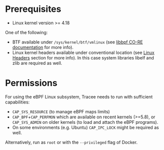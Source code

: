 # Prerequisites

* Linux kernel version >= 4.18

One of the following:

* BTF available under `/sys/kernel/btf/vmlinux` (see [libbpf CO-RE documentation] for more info).
* Linux kernel headers available under conventional location (see [Linux Headers](../building/headers.md) section for more info).
  In this case system libraries libelf and zlib are required as well.

# Permissions

For using the eBPF Linux subsystem, Tracee needs to run with sufficient capabilities:

* `CAP_SYS_RESOURCE` (to manage eBPF maps limits)
* `CAP_BPF`+`CAP_PERFMON` which are available on recent kernels (>=5.8), or `CAP_SYS_ADMIN` on older kernels (to load
  and attach the eBPF programs).
* On some environments (e.g. Ubuntu) `CAP_IPC_LOCK` might be required as well.

Alternatively, run as `root` or with the `--privileged` flag of Docker.

[libbpf CO-RE documentation]: https://github.com/libbpf/libbpf#bpf-co-re-compile-once--run-everywhere
